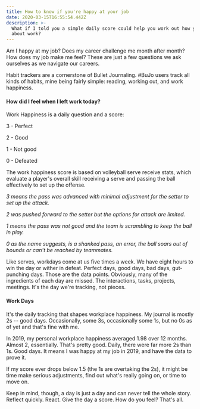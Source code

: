 ```yaml
---
title: How to know if you're happy at your job
date: 2020-03-15T16:55:54.442Z
description: >-
  What if I told you a simple daily score could help you work out how you feel
  about work?
---
```

Am I happy at my job? Does my career challenge me month after month? How does my job make me feel? These are just a few questions we ask ourselves as we navigate our careers. 

Habit trackers are a cornerstone of Bullet Journaling. #BuJo users track all kinds of habits, mine being fairly simple: reading, working out, and work happiness.

#### How did I feel when I left work today? 

Work Happiness is a daily question and a score:

3 - Perfect 

2 - Good

1 - Not good 

0 - Defeated


The work happiness score is based on volleyball serve receive stats, which evaluate a player's overall skill receiving a serve and passing the ball effectively to set up the offense. 

*3 means the pass was advanced with minimal adjustment for the setter to set up the attack.*

*2 was pushed forward to the setter but the options for attack are limited.* 

*1 means the pass was not good and the team is scrambling to keep the ball in play.* 

*0 as the name suggests, is a shanked pass, an error, the ball soars out of bounds or can't be reached by teammates.*

Like serves, workdays come at us five times a week. We have eight hours  to win the day or wither in defeat. Perfect days, good days, bad days, gut-punching days. Those are the data points. Obviously, many of the ingredients of each day are missed. The interactions, tasks, projects, meetings. It's the day we're tracking, not pieces.

#### Work Days

It's the daily tracking that shapes workplace happiness. My journal is mostly 2s -- good days. Occasionally, some 3s, occasionally some 1s, but no 0s as of yet and that's fine with me. 

In 2019, my personal workplace happiness averaged 1.98 over 12 months. Almost 2, essentially. That's pretty good. Daily, there were far more 2s than 1s. Good days. It means I was happy at my job in 2019, and have the data to prove it.

If my score ever drops below 1.5 (the 1s are overtaking the 2s), it might be time make serious adjustments, find out what's really going on, or time to move on.

Keep in mind, though, a day is just a day and can never tell the whole story. Reflect quickly. React. Give the day a score. How do you feel? That's all.


